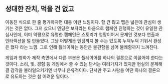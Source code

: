 ## 성대한 잔치, 먹을 건 없고

이동진 식으로 한 줄 평가하자면 대충 이런 느낌이다. 할 건 많고 맵은 넓은데 관심이 생기는 것은 없다. 그저 샀으니 엔딩은 보자라는 마음으로 캠페인 진행하는 것이 유일한 관심사인데, 이미 악평으로 유명한 캠페인은 스토리가 엉망이어서 문제인 것보다 연출과 인터랙션을 덜 만들었다. 그냥 어떻게든 엔딩까지 볼 수는 있도록 누덕누덕 기워서 완성은 했다 라는 느낌. 그로 인해 플레이하는 동안은 불편함을 넘어 불쾌함까지 느껴진다.

게임과 영화가 제작 측면에서 다른 부분은 플레이어를 하나의 결론으로 이끌어야 한다는 것이다. 소리, 빛, 경험 등 게임에서 줄 수 있는 단서는 여러가지가 있지만 현실의 문제해결 감각을 불러일으키기엔 너무나 은유적이다. 단서만 주고 사람을 어떤 하나의 결론으로 유도하는 것은 참 어려운 일이다. 